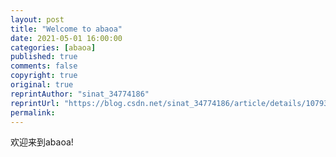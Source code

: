 ```yaml
---
layout: post
title: "Welcome to abaoa"
date: 2021-05-01 16:00:00
categories: [abaoa]
published: true
comments: false
copyright: true
original: true
reprintAuthor: "sinat_34774186"
reprintUrl: "https://blog.csdn.net/sinat_34774186/article/details/107930301"
permalink: 
---
```


欢迎来到abaoa!
